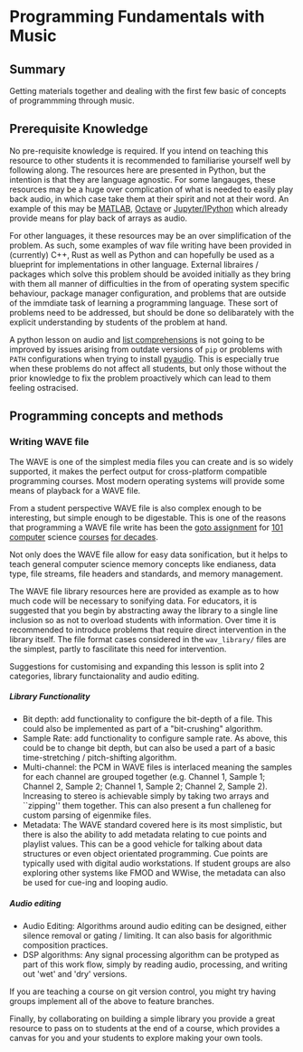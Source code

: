 # Programming Fundamentals with Music

<!-- - [x] How this resource could be used -->
<!-- - [x] How could this be taken further -->
<!-- - [x] Technical Resources or Requirements -->

## Summary
Getting materials together and dealing with the first few basic of concepts of programmming through music.

## Prerequisite Knowledge
No pre-requisite knowledge is required. If you intend on teaching this resource to other students it is recommended to familiarise yourself well by following along. The resources here are presented in Python, but the intention is that they are language agnostic. For some langauges, these resources may be a huge over complication of what is needed to easily play back audio, in which case take them at their spirit and not at their word. An example of this may be [MATLAB](https://www.mathworks.com/help/matlab/ref/soundsc.html), [Octave](https://octave.sourceforge.io/octave/function/soundsc.html) or [Jupyter/IPython](https://ipython.org/ipython-doc/3/api/generated/IPython.display.html) which already provide means for play back of arrays as audio.

For other languages, it these resources may be an over simplification of the problem. As such, some examples of wav file writing have been provided in (currently) C++, Rust as well as Python and can hopefully be used as a blueprint for implementations in other language. External libraires / packages which solve this problem should be avoided initially as they bring with them all manner of difficulties in the from of operating system specific behaviour, package manager configuration, and problems that are outside of the immdiate task of learning a programming language. These sort of problems need to be addressed, but should be done so delibarately with the explicit understanding by students of the problem at hand.

A python lesson on audio and [list comprehensions](https://docs.python.org/3/tutorial/datastructures.html#list-comprehensions) is not going to be improved by issues arising from outdate versions of `pip` or problems with `PATH` configurations when trying to install [pyaudio](https://pypi.org/project/PyAudio/). This is especially true when these problems do not affect all students, but only those without the prior knowledge to fix the problem proactively which can lead to them feeling ostracised. 

## Programming concepts and methods

### Writing WAVE file

The WAVE is one of the simplest media files you can create and is so widely supported, it makes the perfect output for cross-platform compatible programming courses.  Most modern operating systems will provide some means of playback for a WAVE file.

From a student perspective WAVE file is also complex enough to be interesting, but simple enough to be digestable. This is one of the reasons that programming a WAVE file write has been the [goto assignment](https://www.cs.utahtech.edu/cs/3005/assignments.wav_wizard/assignment_07_wav_file_part1/) for [101 computer](https://www.danielzingaro.com/sound_proc2/assignment.html) science [courses](https://ccrma.stanford.edu/courses/422-winter-2014/projects/WaveFormat/) [for decades](https://cs50.harvard.edu/x/2023/labs/4/volume/).

Not only does the WAVE file allow for easy data sonification, but it helps to teach general computer science memory concepts like endianess, data type, file streams, file headers and standards, and memory management.

The WAVE file library resources here are provided as example as to how much code will be necessary to sonifying data. For educators, it is suggested that you begin by abstracting away the library to a single line inclusion so as not to overload students with information. Over time it is recommended to introduce problems that require direct intervention in the library itself. The file format cases considered in the `wav_library/` files are the simplest, partly to fascilitate this need for intervention.

Suggestions for customising and expanding this lesson is split into 2 categories, library functaionality and audio editing.

##### Library Functionality

- Bit depth: add functionality to configure the bit-depth of a file. This could also be implemented as part of a "bit-crushing" algorithm.
- Sample Rate: add functionality to configure sample rate. As above, this could be to change bit depth, but can also be used a part of a basic time-stretching / pitch-shifting algorithm.
- Multi-channel: the PCM in WAVE files is interlaced meaning the samples for each channel are grouped together (e.g. Channel 1, Sample 1; Channel 2, Sample 2; Channel 1, Sample 2; Channel 2, Sample 2). Increasing to stereo is achievable simply by taking two arrays and ``zipping'' them together. This can also present a fun challeneg for custom parsing of eigenmike files.
- Metadata: The WAVE standard covered here is its most simplistic, but there is also the ability to add metadata relating to cue points and playlist values. This can be a good vehicle for talking about data structures or even object orientated programming. Cue points are typically used with digital audio workstations. If student groups are also exploring other systems like FMOD and WWise, the metadata can also be used for cue-ing and looping audio.

##### Audio editing 

- Audio Editing: Algorithms around audio editing can be designed, either silence removal or gating / limiting. It can also basis for algorithmic composition practices. 
- DSP algorithms: Any signal processing algorithm can be protyped as part of this work flow, simply by reading audio, processing, and writing out 'wet' and 'dry' versions.

If you are teaching a course on git version control, you might try having groups implement all of the above to feature branches.

Finally, by collaborating on building a simple library you provide a great resource to pass on to students at the end of a course, which provides a canvas for you and your students to explore making your own tools.